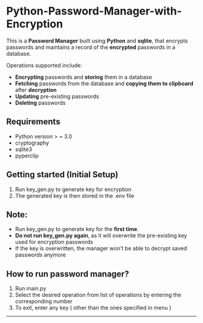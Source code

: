 # Python-Password-Manager-with-Encryption
This is a **Password Manager** built using **Python** and **sqlite**, that encrypts passwords and maintains a record of the **encrypted** passwords in a database.

Operations supported include:

- **Encrypting** passwords and **storing** them in a database
- **Fetching** passwords from the database and **copying them to clipboard** after **decryption**
- **Updating** pre-existing passwords
- **Deleting** passwords

## Requirements
- Python version > = 3.0
- cryptography
- sqlite3
- pyperclip

## Getting started (Initial Setup)
1. Run key_gen.py to generate key for encryption
2. The generated key is then stored in the .env file

## Note: 
- Run key_gen.py to generate key for the **first time**. 
- **Do not run key_gen.py again**, as it will overwrite the pre-existing key used for encryption passwords
- If the key is overwritten, the manager won't be able to decrypt saved passwords anymore

## How to run password manager?
1. Run main.py
2. Select the desired operation from list of operations by entering the corresponding number
3. To exit, enter any key ( other than the ones specified in menu )

---

